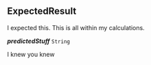 

## ExpectedResult



I expected this. This is all within my calculations.

  
<article>

***predictedStuff*** `String` 

I knew you knew

</article>

